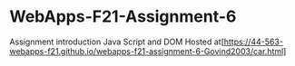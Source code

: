 # WebApps-F21-Assignment-6
Assignment introduction Java Script and DOM
Hosted at[https://44-563-webapps-f21.github.io/webapps-f21-assignment-6-Govind2003/car.html]
